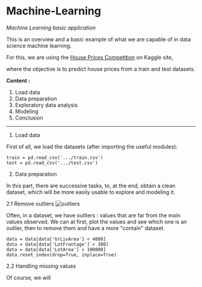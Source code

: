 # Machine-Learning
*Machine Learning basic application*

This is an overview and a basic example of what we are capable of in data science machine learning.

For this, we are using the [House Prices Competition](https://www.kaggle.com/c/home-data-for-ml-course) on Kaggle site,

where the objective is to predict house prices from a train and test datasets. 

**Content :**

1. Load data
2. Data preparation
3. Exploratory data analysis
4. Modeling
5. Conclusion

---

1. Load data

First of all, we load the datasets (after importing the useful modules):
```
train = pd.read_csv('.../train.csv')
test = pd.read_csv('.../test.csv')
```

2. Data preparation

In this part, there are successive tasks, to, at the end, obtain a clean dataset, which will be more easily usable to explore and modeling it.

2.1 Remove outliers 
![outliers](https://user-images.githubusercontent.com/62601686/86583356-67b8b280-bf83-11ea-9173-0c5a1f39092c.png)

Often, in a dataset, we have outliers : values that are far from the main values observed.
We can at first, plot the values and see which one is an outlier, then to remove them and have a more "contain" dataset.

```
data = data[data['GrLivArea'] < 4000]
data = data[data['LotFrontage'] < 300]
data = data[data['LotArea'] < 100000]
data.reset_index(drop=True, inplace=True)
```

2.2 Handling missing values

Of course, we will 
